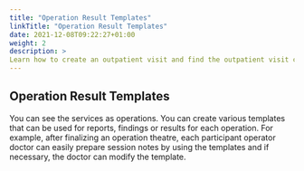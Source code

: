 ```yaml
---
title: "Operation Result Templates"
linkTitle: "Operation Result Templates"
date: 2021-12-08T09:22:27+01:00
weight: 2
description: >
Learn how to create an outpatient visit and find the outpatient visit created previously
---
```


## Operation Result Templates

You can see the services as operations. You can create various templates that can be used for reports, findings or results for each operation. For example, after finalizing an operation theatre, each participant operator doctor can easily prepare session notes by using the templates and if necessary, the doctor can modify the template.
